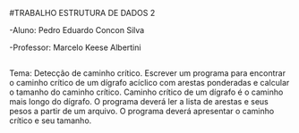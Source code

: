 #TRABALHO ESTRUTURA DE DADOS 2

-Aluno: Pedro Eduardo Concon Silva

-Professor: Marcelo Keese Albertini
##

Tema:
Detecção de caminho crítico. Escrever um programa para encontrar o caminho crítico
de um dígrafo acíclico com arestas ponderadas e calcular o tamanho do caminho crítico. Caminho
crítico de um dígrafo é o caminho mais longo do dígrafo. O programa deverá ler a lista de arestas e
seus pesos a partir de um arquivo. O programa deverá apresentar o caminho crítico e seu tamanho.
##
































